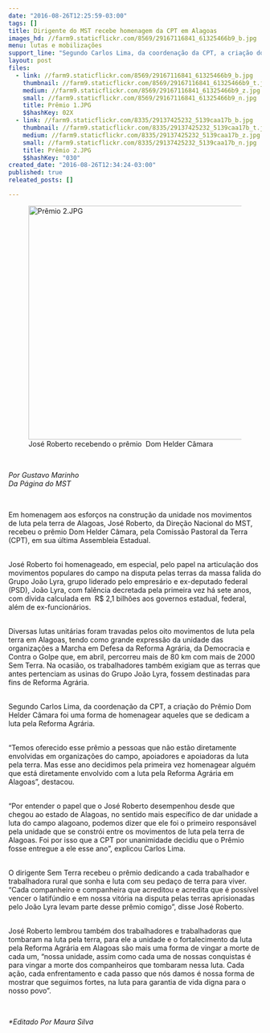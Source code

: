 ```yaml
---
date: "2016-08-26T12:25:59-03:00"
tags: []
title: Dirigente do MST recebe homenagem da CPT em Alagoas
images_hd: //farm9.staticflickr.com/8569/29167116841_61325466b9_b.jpg
menu: lutas e mobilizações
support_line: "Segundo Carlos Lima, da coordenação da CPT, a criação do Prêmio Dom Helder Câmara foi uma forma de homenagear aqueles que se dedicam a luta pela Reforma Agrária"
layout: post
files:
  - link: //farm9.staticflickr.com/8569/29167116841_61325466b9_b.jpg
    thumbnail: //farm9.staticflickr.com/8569/29167116841_61325466b9_t.jpg
    medium: //farm9.staticflickr.com/8569/29167116841_61325466b9_z.jpg
    small: //farm9.staticflickr.com/8569/29167116841_61325466b9_n.jpg
    title: Prêmio 1.JPG
    $$hashKey: 02X
  - link: //farm9.staticflickr.com/8335/29137425232_5139caa17b_b.jpg
    thumbnail: //farm9.staticflickr.com/8335/29137425232_5139caa17b_t.jpg
    medium: //farm9.staticflickr.com/8335/29137425232_5139caa17b_z.jpg
    small: //farm9.staticflickr.com/8335/29137425232_5139caa17b_n.jpg
    title: Prêmio 2.JPG
    $$hashKey: "030"
created_date: "2016-08-26T12:34:24-03:00"
published: true
releated_posts: []

---
```

<figure class="image"><img alt="Prêmio 2.JPG" height="466" src="//farm9.staticflickr.com/8335/29137425232_5139caa17b_b.jpg" width="700" />
<figcaption>Jos&eacute; Roberto recebendo o pr&ecirc;mio&nbsp;&nbsp;Dom Helder C&acirc;mara</figcaption>
</figure>

<p>&nbsp;</p>

<p><em>Por Gustavo Marinho<br />
Da P&aacute;gina do MST</em></p>

<p>&nbsp;</p>

<p>Em homenagem aos esfor&ccedil;os na constru&ccedil;&atilde;o da unidade nos movimentos de luta pela terra de Alagoas, Jos&eacute; Roberto, da Dire&ccedil;&atilde;o Nacional do MST, recebeu o pr&ecirc;mio Dom Helder C&acirc;mara, pela Comiss&atilde;o Pastoral da Terra (CPT), em sua &uacute;ltima Assembleia Estadual.</p>

<p><br />
Jos&eacute; Roberto foi homenageado, em especial, pelo papel na articula&ccedil;&atilde;o dos movimentos populares&nbsp;do campo na disputa pelas terras da massa falida do Grupo Jo&atilde;o Lyra, grupo liderado pelo empres&aacute;rio e ex-deputado federal (PSD), Jo&atilde;o Lyra, com fal&ecirc;ncia decretada pela primeira vez h&aacute; sete&nbsp;anos, com d&iacute;vida calculada em &nbsp;R$ 2,1 bilh&otilde;es aos governos estadual, federal, al&eacute;m de ex-funcion&aacute;rios.</p>

<p><br />
Diversas lutas unit&aacute;rias foram travadas pelos oito&nbsp;movimentos de luta pela terra em Alagoas, tendo como grande express&atilde;o da unidade das organiza&ccedil;&otilde;es a Marcha em Defesa da Reforma Agr&aacute;ria, da Democracia e Contra o Golpe que, em abril,&nbsp;percorreu mais de 80 km com mais de 2000 Sem Terra. Na ocasi&atilde;o, os trabalhadores&nbsp;tamb&eacute;m exigiam que as terras que antes pertenciam as usinas do Grupo Jo&atilde;o Lyra, fossem destinadas para fins de Reforma Agr&aacute;ria.</p>

<p><br />
Segundo Carlos Lima, da coordena&ccedil;&atilde;o da CPT, a cria&ccedil;&atilde;o do Pr&ecirc;mio Dom Helder C&acirc;mara foi uma forma de homenagear aqueles que se dedicam a luta pela Reforma Agr&aacute;ria.</p>

<p><br />
&ldquo;Temos oferecido&nbsp;esse pr&ecirc;mio a pessoas que n&atilde;o est&atilde;o diretamente envolvidas em organiza&ccedil;&otilde;es do campo, apoiadores e apoiadoras da luta pela terra. Mas esse ano decidimos pela primeira vez homenagear algu&eacute;m que est&aacute; diretamente envolvido com a luta pela Reforma Agr&aacute;ria em Alagoas&rdquo;, destacou.</p>

<p><br />
&ldquo;Por entender o papel que o Jos&eacute; Roberto desempenhou desde que chegou ao estado de Alagoas, no sentido mais espec&iacute;fico de dar unidade a luta do campo alagoano, podemos dizer que ele foi o primeiro respons&aacute;vel pela unidade que se constr&oacute;i entre os movimentos de luta pela terra de Alagoas. Foi por isso que a CPT por unanimidade decidiu que o Pr&ecirc;mio fosse entregue a ele esse ano&rdquo;, explicou Carlos Lima.</p>

<p><br />
O dirigente Sem Terra recebeu o pr&ecirc;mio dedicando a cada trabalhador e trabalhadora rural que sonha e luta com seu peda&ccedil;o de terra para viver. &ldquo;Cada companheiro e companheira que acreditou e acredita que &eacute; poss&iacute;vel vencer o latif&uacute;ndio e em nossa vit&oacute;ria na disputa pelas terras aprisionadas pelo Jo&atilde;o Lyra levam parte desse pr&ecirc;mio comigo&rdquo;, disse Jos&eacute; Roberto.</p>

<p><br />
Jos&eacute; Roberto lembrou tamb&eacute;m dos trabalhadores e trabalhadoras que tombaram na luta pela terra, para ele a unidade e o fortalecimento da luta pela Reforma Agr&aacute;ria em Alagoas s&atilde;o mais uma forma de vingar a morte de cada um, &ldquo;nossa unidade, assim como cada uma de nossas conquistas &eacute; para vingar a morte dos companheiros que tombaram nessa luta. Cada a&ccedil;&atilde;o, cada enfrentamento e cada passo que n&oacute;s damos &eacute; nossa forma de mostrar que seguimos fortes, na luta para garantia de vida digna para o nosso povo&rdquo;.</p>

<p>&nbsp;</p>

<p><em>*Editado Por Maura Silva&nbsp;</em></p>
